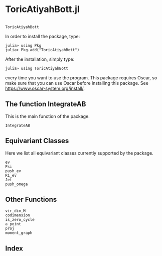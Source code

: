 # ToricAtiyahBott.jl


```@contents
```

```@docs
ToricAtiyahBott
```
In order to install the package, type:
```julia-repl
julia> using Pkg
julia> Pkg.add("ToricAtiyahBott")
```
After the installation, simply type:
```julia-repl
julia> using ToricAtiyahBott
```
every time you want to use the program.
This package requires Oscar, so make sure that you can use Oscar before installing this package. See https://www.oscar-system.org/install/.

## The function IntegrateAB
This is the main function of the package.
```@docs
IntegrateAB
```

## Equivariant Classes
Here we list all equivariant classes currently supported by the package.
```@docs
ev
Psi
push_ev
R1_ev
Jet
push_omega
```

## Other Functions
```@docs
vir_dim_M
codimension
is_zero_cycle
a_point
proj
moment_graph
```

## Index

```@index
```